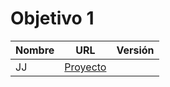# Objetivo 1

| Nombre | URL | Versión |
|--------|-----|---------|
| JJ | [Proyecto](https://github.com/JJ/dummy-IV/pull/1)

